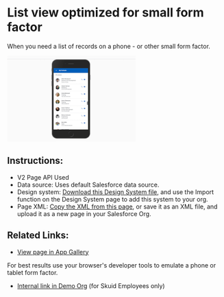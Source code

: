 # List view optimized for small form factor

When you need a list of records on a phone - or other small form factor.

<img src="Mobile_List.png" width="300"></img>

## Instructions:  
- V2 Page API Used
- Data source: Uses default Salesforce data source.   
- Design system: [Download this Design System file](https://github.com/skuid/SamplePages/blob/master/Use_Cases/SamplePages.designsystem), and use the Import function on the Design System page to add this system to your org. 
- Page XML:  [Copy the XML from this page](MobileList.xml), or save it as an XML file, and upload it as a new page in your Salesforce Org.  


## Related Links: 
- [View page in App Gallery](https://portal.skuidsite.com/designsystem/samplepages/preview/mobilelist)

For best results use your browser's developer tools to emulate a phone or tablet form factor. 

- [Internal link in Demo Org](https://skuid-demo--skuid.na37.visual.force.com/apex/skuid__ui?page=SamplePages_MobileList) (for Skuid Employees only)

